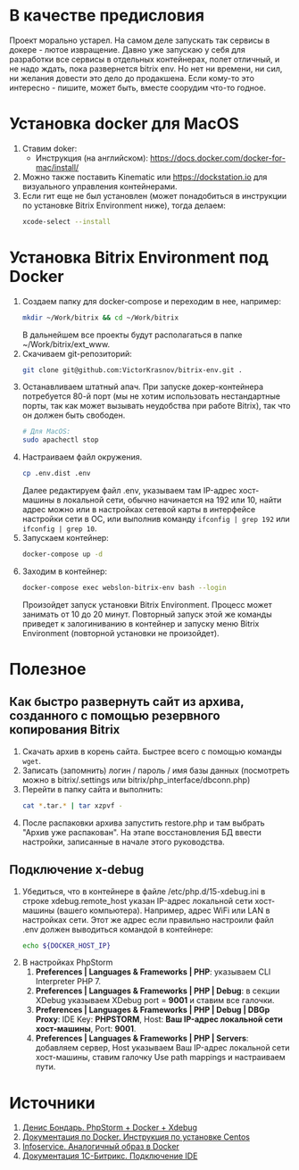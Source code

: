 # В качестве предисловия
Проект морально устарел. На самом деле запускать так сервисы в докере - лютое извращение. Давно уже запускаю у себя для разработки все сервисы в отдельных контейнерах, полет отличный, и не надо ждать, пока развернется bitrix env. Но нет ни времени, ни сил, ни желания довести это дело до продакшена.
Если кому-то это интересно - пишите, может быть, вместе соорудим что-то годное.

# Установка docker для MacOS

1.  Ставим doker:
    - Инструкция (на английском): https://docs.docker.com/docker-for-mac/install/
1.  Можно также поставить Kinematic или https://dockstation.io для визуального управления контейнерами.
1.  Если гит еще не был установлен (может понадобиться в инструкции по установке Bitrix Environment ниже), тогда делаем:
    ```bash
    xcode-select --install
    ```

# Установка Bitrix Environment под Docker

1.  Создаем папку для docker-compose и переходим в нее, например:
    ```bash
    mkdir ~/Work/bitrix && cd ~/Work/bitrix
    ```
    В дальнейшем все проекты будут располагаться в папке ~/Work/bitrix/ext_www.
1.  Скачиваем git-репозиторий:
    ```bash
    git clone git@github.com:VictorKrasnov/bitrix-env.git .
    ```
1.  Останавливаем штатный апач. При запуске докер-контейнера потребуется 80-й порт (мы не хотим использовать нестандартные порты, так как может вызывать неудобства при работе Bitrix), так что он должен быть свободен.
    ```bash
    # Для MacOS:
    sudo apachectl stop
    ```
1.  Настраиваем файл окружения.
    ```bash
    cp .env.dist .env
    ```
    Далее редактируем файл .env, указываем там IP-адрес хост-машины в локальной сети, обычно начинается на 192 или 10, найти адрес можно или в настройках сетевой карты в интерфейсе настройки сети в ОС, или выполнив команду `ifconfig | grep 192` или `ifconfig | grep 10`.
1.  Запускаем контейнер:
    ```bash
    docker-compose up -d
    ```
1.  Заходим в контейнер:
    ```bash
    docker-compose exec webslon-bitrix-env bash --login
    ```
    Произойдет запуск установки Bitrix Environment. Процесс может занимать от 10 до 20 минут. Повторный запуск этой же команды приведет к залогиниванию в контейнер и запуску меню Bitrix Environment (повторной установки не произойдет).

# Полезное

## Как быстро развернуть сайт из архива, созданного с помощью резервного копирования Bitrix

1.  Скачать архив в корень сайта. Быстрее всего с помощью команды `wget`.
1.  Записать (запомнить) логин / пароль / имя базы данных (посмотреть можно в bitrix/.settings или bitrix/php_interface/dbconn.php)
1.  Перейти в папку сайта и выполнить:
    ```bash
    cat *.tar.* | tar xzpvf -
    ```
1.  После распаковки архива запустить restore.php и там выбрать "Архив уже распакован". На этапе восстановления БД ввести настройки, записанные в начале этого руководства.

## Подключение x-debug

1. Убедиться, что в контейнере в файле /etc/php.d/15-xdebug.ini в строке xdebug.remote_host указан IP-адрес локальной сети хост-машины (вашего компьютера). Например, адрес WiFi или LAN в настройках сети. Этот же адрес если правильно настроили файл .env должен выводиться командой в контейнере:
   ```bash
   echo ${DOCKER_HOST_IP}
   ```
1. В настройках PhpStorm
    1. **Preferences | Languages & Frameworks | PHP**: указываем CLI Interpreter PHP 7.
    1. **Preferences | Languages & Frameworks | PHP | Debug**: в секции XDebug указываем XDebug port = **9001** и ставим все галочки. 
    1. **Preferences | Languages & Frameworks | PHP | Debug | DBGp Proxy**: IDE Key: **PHPSTORM**, Host: **Ваш IP-адрес локальной сети хост-машины**, Port: **9001**.
    1. **Preferences | Languages & Frameworks | PHP | Servers**: добавляем сервер, Host указываем Ваш IP-адрес локальной сети хост-машины, ставим галочку Use path mappings и настраиваем пути.

# Источники
1. [Денис Бондарь. PhpStorm + Docker + Xdebug](https://blog.denisbondar.com/post/phpstorm_docker_xdebug)
1. [Документация по Docker. Инструкция по установке Centos](https://docs.docker.com/samples/library/centos/)
1. [Infoservice. Аналогичный образ в Docker](https://bitbucket.org/Infoservice_web/bitrix-env7-docker/)
1. [Документация 1С-Битрикс. Подключение IDE](https://dev.1c-bitrix.ru/learning/course/index.php?COURSE_ID=37&LESSON_ID=8901&LESSON_PATH=3908.8809.8877.8901)
